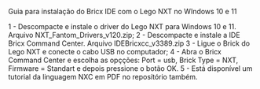Guia para instalação do Bricx IDE com o Lego NXT no WIndows 10 e 11

1 - Descompacte e instale o driver do Lego NXT para Windows 10 e 11. Arquivo NXT_Fantom_Drivers_v120.zip;
2 - Descompacte e instale a IDE Bricx Command Center. Arquivo IDEBricxcc_v3389.zip
3 - Ligue o Brick do Lego NXT e conecte o cabo USB no computador;
4 - Abra o Bricx Command Center e escolha as opçções: Port = usb, Brick Type = NXT, Firmware = Standart e depois pressione o botão OK.
5 - Está disponível um tutorial da linguagem NXC em PDF no reposítório também. 


